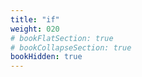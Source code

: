 ```yaml
---
title: "if"
weight: 020
# bookFlatSection: true   
# bookCollapseSection: true
bookHidden: true
---
```



<br/>